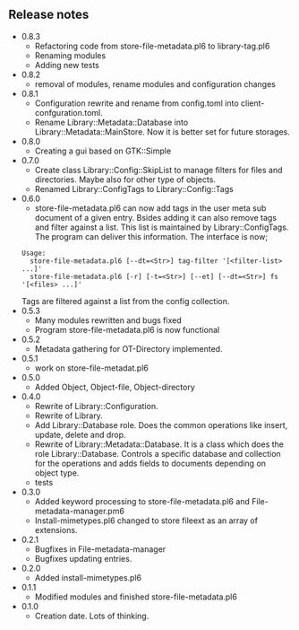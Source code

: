 ## Release notes

* 0.8.3
  * Refactoring code from store-file-metadata.pl6 to library-tag.pl6
  * Renaming modules
  * Adding new tests
* 0.8.2
  * removal of modules, rename modules and configuration changes
* 0.8.1
  * Configuration rewrite and rename from config.toml into client-confguration.toml.
  * Rename Library::Metadata::Database into Library::Metadata::MainStore. Now it is better set for future storages.
* 0.8.0
  * Creating a gui based on GTK::Simple
* 0.7.0
  * Create class Library::Config::SkipList to manage filters for files and directories. Maybe also for other type of objects.
  * Renamed Library::ConfigTags to Library::Config::Tags
* 0.6.0
  * store-file-metadata.pl6 can now add tags in the user meta sub document of a given entry. Bsides adding it can also remove tags and filter against a list. This list is maintained by Library::ConfigTags. The program can deliver this information. The interface is now;
  ```
  Usage:
    store-file-metadata.pl6 [--dt=<Str>] tag-filter '[<filter-list> ...]'
    store-file-metadata.pl6 [-r] [-t=<Str>] [--et] [--dt=<Str>] fs '[<files> ...]'
  ```
  Tags are filtered against a list from the config collection.
* 0.5.3
  * Many modules rewritten and bugs fixed
  * Program store-file-metadata.pl6 is now functional
* 0.5.2
  * Metadata gathering for OT-Directory implemented.
* 0.5.1
  * work on store-file-metadat.pl6
* 0.5.0
  * Added Object, Object-file, Object-directory
* 0.4.0
  * Rewrite of Library::Configuration.
  * Rewrite of Library.
  * Add Library::Database role. Does the common operations like insert, update, delete and drop.
  * Rewrite of Library::Metadata::Database. It is a class which does the role Library::Database. Controls a specific database and collection for the operations and adds fields to documents depending on object type.
  * tests
* 0.3.0
  * Added keyword processing to store-file-metadata.pl6 and
    File-metadata-manager.pm6
  * Install-mimetypes.pl6 changed to store fileext as an array of extensions.
* 0.2.1
  * Bugfixes in File-metadata-manager
  * Bugfixes updating entries.
* 0.2.0
  * Added install-mimetypes.pl6
* 0.1.1
  * Modified modules and finished store-file-metadata.pl6
* 0.1.0
  * Creation date. Lots of thinking.
